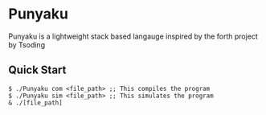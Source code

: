 # Punyaku

Punyaku is a lightweight stack based langauge inspired by the forth project by Tsoding

## Quick Start
```console
$ ./Punyaku com <file_path> ;; This compiles the program
$ ./Punyaku sim <file_path> ;; This simulates the program
& ./[file_path]